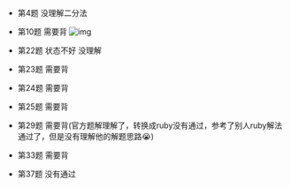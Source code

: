- 第4题 没理解二分法
- 第10题 需要背
![img](./images/0010.jpg)
- 第22题 状态不好 没理解
- 第23题 需要背
- 第24题 需要背
- 第25题 需要背
- 第29题 需要背(官方题解理解了，转换成ruby没有通过，参考了别人ruby解法通过了，但是没有理解他的解题思路😭)

- 第33题 需要背
- 第37题 没有通过
